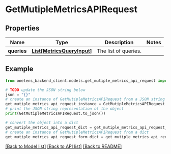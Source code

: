 # GetMutipleMetricsAPIRequest


## Properties

Name | Type | Description | Notes
------------ | ------------- | ------------- | -------------
**queries** | [**List[MetricsQueryInput]**](MetricsQueryInput.md) | The list of queries. | 

## Example

```python
from onelens_backend_client.models.get_mutiple_metrics_api_request import GetMutipleMetricsAPIRequest

# TODO update the JSON string below
json = "{}"
# create an instance of GetMutipleMetricsAPIRequest from a JSON string
get_mutiple_metrics_api_request_instance = GetMutipleMetricsAPIRequest.from_json(json)
# print the JSON string representation of the object
print(GetMutipleMetricsAPIRequest.to_json())

# convert the object into a dict
get_mutiple_metrics_api_request_dict = get_mutiple_metrics_api_request_instance.to_dict()
# create an instance of GetMutipleMetricsAPIRequest from a dict
get_mutiple_metrics_api_request_form_dict = get_mutiple_metrics_api_request.from_dict(get_mutiple_metrics_api_request_dict)
```
[[Back to Model list]](../README.md#documentation-for-models) [[Back to API list]](../README.md#documentation-for-api-endpoints) [[Back to README]](../README.md)


